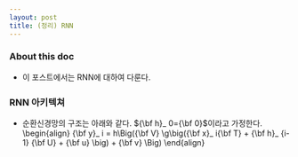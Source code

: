 ```yaml
---
layout: post 
title: (정리) RNN
---
```


### About this doc 

- 이 포스트에서는 RNN에 대하여 다룬다. 

### RNN 아키텍쳐

- 순환신경망의 구조는 아래와 같다. ${\bf h}_ 0={\bf 0}$이라고 가정한다. 
\begin{align}
{\bf y}_ i = h\Big({\bf V} \g\big({\bf x}_ i{\bf T} + {\bf h}_ {i-1} {\bf U} + {\bf u} \big) + {\bf v} \Big) 
\end{align}

